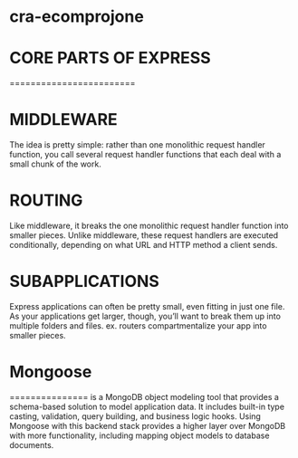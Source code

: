 # cra-ecomprojone

# CORE PARTS OF EXPRESS
========================
# MIDDLEWARE
The idea is pretty simple: rather than one monolithic request handler 
function, you call several request handler functions that each deal 
with a small chunk of the work.

# ROUTING
Like middleware, it breaks the one monolithic request handler function 
into smaller pieces. Unlike middleware, these request handlers are 
executed conditionally, depending on what URL and HTTP method a client 
sends.

# SUBAPPLICATIONS
Express applications can often be pretty small, even fitting in just one
file. As your applications get larger, though, you’ll want to break them up
into multiple folders and files.
ex. routers
compartmentalize your app into smaller pieces.

# Mongoose
=============== 
is a MongoDB object modeling tool that provides a schema-based solution to model application data. It includes built-in type casting, validation, query building, and business logic hooks. Using Mongoose with this backend stack provides a higher layer over MongoDB with more functionality, including mapping object
models to database documents.